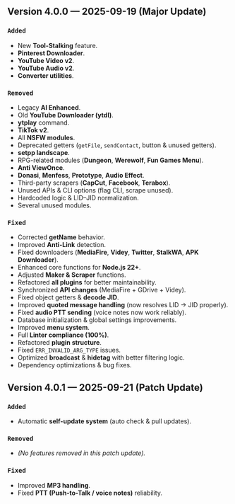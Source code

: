 ## Version 4.0.0 — 2025-09-19 (Major Update)

### `Added`

- New **Tool-Stalking** feature.
- **Pinterest Downloader**.
- **YouTube Video v2**.
- **YouTube Audio v2**.
- **Converter utilities**.

### `Removed`

- Legacy **AI Enhanced**.
- Old **YouTube Downloader (ytdl)**.
- **ytplay** command.
- **TikTok v2**.
- All **NSFW modules**.
- Deprecated getters (`getFile`, `sendContact`, button & unused getters).
- **setpp landscape**.
- RPG-related modules (**Dungeon**, **Werewolf**, **Fun Games Menu**).
- **Anti ViewOnce**.
- **Donasi**, **Menfess**, **Prototype**, **Audio Effect**.
- Third-party scrapers (**CapCut**, **Facebook**, **Terabox**).
- Unused APIs & CLI options (flag CLI, scrape unused).
- Hardcoded logic & LID–JID normalization.
- Several unused modules.

### `Fixed`

- Corrected **getName** behavior.
- Improved **Anti-Link** detection.
- Fixed downloaders (**MediaFire**, **Videy**, **Twitter**, **StalkWA**, **APK Downloader**).
- Enhanced core functions for **Node.js 22+**.
- Adjusted **Maker & Scraper** functions.
- Refactored **all plugins** for better maintainability.
- Synchronized **API changes** (MediaFire + GDrive + Videy).
- Fixed object getters & **decode JID**.
- Improved **quoted message handling** (now resolves LID → JID properly).
- Fixed **audio PTT sending** (voice notes now work reliably).
- Database initialization & global settings improvements.
- Improved **menu system**.
- Full **Linter compliance (100%)**.
- Refactored **plugin structure**.
- Fixed `ERR_INVALID_ARG_TYPE` issues.
- Optimized **broadcast** & **hidetag** with better filtering logic.
- Dependency optimizations & bug fixes.

## Version 4.0.1 — 2025-09-21 (Patch Update)

### `Added`
- Automatic **self-update system** (auto check & pull updates).

### `Removed`
- _(No features removed in this patch update)._

### `Fixed`
- Improved **MP3 handling**.
- Fixed **PTT (Push-to-Talk / voice notes)** reliability.